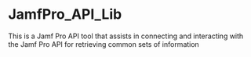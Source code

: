# JamfPro_API_Lib
This is a Jamf Pro API tool that assists in connecting and interacting with the Jamf Pro API for retrieving common sets of information
